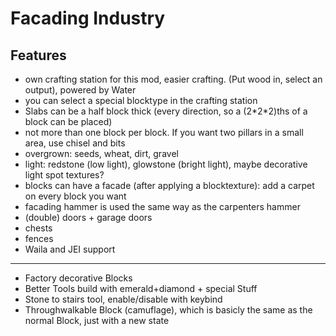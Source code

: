 # Facading Industry

## Features
- own crafting station for this mod, easier crafting. (Put wood in, select an output), powered by Water
- you can select a special blocktype in the crafting station
- Slabs can be a half block thick (every direction, so a (2\*2\*2)ths of a block can be placed)
- not more than one block per block. If you want two pillars in a small area, use chisel and bits
- overgrown: seeds, wheat, dirt, gravel
- light: redstone (low light), glowstone (bright light), maybe decorative light spot textures?
- blocks can have a facade (after applying a blocktexture): add a carpet on every block you want
- facading hammer is used the same way as the carpenters hammer
- (double) doors + garage doors
- chests
- fences
- Waila and JEI support
-----------------------------------------------
- Factory decorative Blocks
- Better Tools build with emerald+diamond + special Stuff
- Stone to stairs tool, enable/disable with keybind
- Throughwalkable Block (camuflage), which is basicly the same as the normal Block, just with a new state

